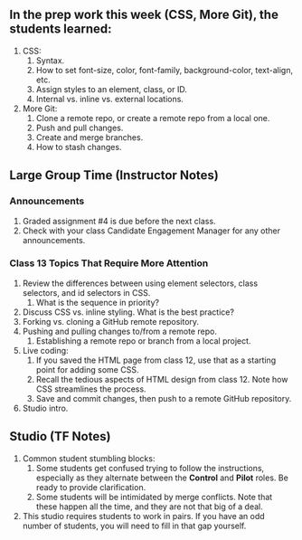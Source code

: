 ## In the prep work this week (CSS, More Git), the students learned:

1. CSS:
   1. Syntax.
   1. How to set font-size, color, font-family, background-color, text-align, etc.
   1. Assign styles to an element, class, or ID.
   1. Internal vs. inline vs. external locations.
1. More Git:
   1. Clone a remote repo, or create a remote repo from a local one.
   1. Push and pull changes.
   1. Create and merge branches.
   1. How to stash changes.

## Large Group Time (Instructor Notes)

### Announcements

1. Graded assignment #4 is due before the next class.
1. Check with your class Candidate Engagement Manager for any other announcements.

### Class 13 Topics That Require More Attention

1. Review the differences between using element selectors, class selectors, and id selectors in CSS.
    1. What is the sequence in priority?
1. Discuss CSS vs. inline styling. What is the best practice?
1. Forking vs. cloning a GitHub remote repository.
1. Pushing and pulling changes to/from a remote repo.
    1. Establishing a remote repo or branch from a local project.
1. Live coding:
    1. If you saved the HTML page from class 12, use that as a starting point for adding some CSS.
    1. Recall the tedious aspects of HTML design from class 12. Note how CSS streamlines the process.
    1. Save and commit changes, then push to a remote GitHub repository.
1. Studio intro.

## Studio (TF Notes)

1. Common student stumbling blocks:
   1. Some students get confused trying to follow the instructions, especially as they alternate between the **Control** and **Pilot** roles. Be ready to provide clarification.
   1. Some students will be intimidated by merge conflicts. Note that these happen all the time, and they are not that big of a deal.
1. This studio requires students to work in pairs. If you have an odd number of students, you will need to fill in that gap yourself.
